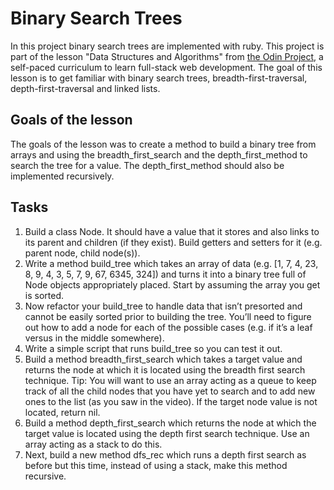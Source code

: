 # Binary Search Trees
In this project binary search trees are implemented with ruby. This project is part of the lesson "Data Structures and Algorithms" from [the Odin Project](https://www.theodinproject.com/courses/ruby-programming/lessons/data-structures-and-algorithms), a self-paced curriculum to learn full-stack web development. The goal of this lesson is to get familiar with binary search trees, breadth-first-traversal, depth-first-traversal and linked lists. 

## Goals of the lesson
The goals of the lesson was to create a method to build a binary tree from arrays and using the breadth_first_search and the depth_first_method to search the tree for a value. The depth_first_method should also be implemented recursively.

## Tasks
1. Build a class Node. It should have a value that it stores and also links to its parent and children (if they exist). Build getters and setters for it (e.g. parent node, child node(s)).
2. Write a method build_tree which takes an array of data (e.g. [1, 7, 4, 23, 8, 9, 4, 3, 5, 7, 9, 67, 6345, 324]) and turns it into a binary tree full of Node objects appropriately placed. Start by assuming the array you get is sorted.
3. Now refactor your build_tree to handle data that isn’t presorted and cannot be easily sorted prior to building the tree. You’ll need to figure out how to add a node for each of the possible cases (e.g. if it’s a leaf versus in the middle somewhere).
4. Write a simple script that runs build_tree so you can test it out.
5. Build a method breadth_first_search which takes a target value and returns the node at which it is located using the breadth first search technique. Tip: You will want to use an array acting as a queue to keep track of all the child nodes that you have yet to search and to add new ones to the list (as you saw in the video). If the target node value is not located, return nil.
6. Build a method depth_first_search which returns the node at which the target value is located using the depth first search technique. Use an array acting as a stack to do this.
7. Next, build a new method dfs_rec which runs a depth first search as before but this time, instead of using a stack, make this method recursive.